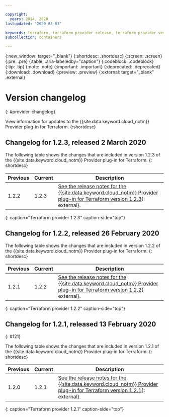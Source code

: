 ```yaml
---

copyright:
  years: 2014, 2020
lastupdated: "2020-03-03"

keywords: terraform, terraform provider release, terraform provider versions
subcollection: containers

---
```


{:new_window: target="_blank"}
{:shortdesc: .shortdesc}
{:screen: .screen}
{:pre: .pre}
{:table: .aria-labeledby="caption"} 
{:codeblock: .codeblock}
{:tip: .tip}
{:note: .note}
{:important: .important}
{:deprecated: .deprecated}
{:download: .download}
{:preview: .preview}
{:external: target="_blank" .external}

# Version changelog
{: #provider-changelog}

View information for updates to the {{site.data.keyword.cloud_notm}} Provider plug-in for Terraform.
{:shortdesc}

## Changelog for 1.2.3, released 2 March 2020

The following table shows the changes that are included in version 1.2.3 of the {{site.data.keyword.cloud_notm}} Provider plug-in for Terraform.
{: shortdesc}

| Previous | Current | Description |
| -------- | ------- | ----------- |
| 1.2.2 | 1.2.3 |[See the release notes for the {{site.data.keyword.cloud_notm}} Provider plug-in for Terraform version 1.2.3](https://github.com/IBM-Cloud/terraform-provider-ibm/releases/tag/v1.2.3){: external}.|
{: caption="Terraform provider 1.2.3" caption-side="top"}

## Changelog for 1.2.2, released 26 February 2020

The following table shows the changes that are included in version 1.2.2 of the {{site.data.keyword.cloud_notm}} Provider plug-in for Terraform.
{: shortdesc}

| Previous | Current | Description |
| -------- | ------- | ----------- |
| 1.2.1 | 1.2.2 |[See the release notes for the {{site.data.keyword.cloud_notm}} Provider plug-in for Terraform version 1.2.2](https://github.com/IBM-Cloud/terraform-provider-ibm/releases/tag/v1.2.2){: external}.|
{: caption="Terraform provider 1.2.2" caption-side="top"}


## Changelog for 1.2.1, released 13 February 2020
{: #121}

The following table shows the changes that are included in version 1.2.1 of the {{site.data.keyword.cloud_notm}} Provider plug-in for Terraform.
{: shortdesc}

| Previous | Current | Description |
| -------- | ------- | ----------- |
| 1.2.0 | 1.2.1 | [See the release notes for the {{site.data.keyword.cloud_notm}} Provider plug-in for Terraform version 1.2.1](https://github.com/IBM-Cloud/terraform-provider-ibm/releases/tag/v1.2.1){: external}.|
{: caption="Terraform provider 1.2.1" caption-side="top"}
